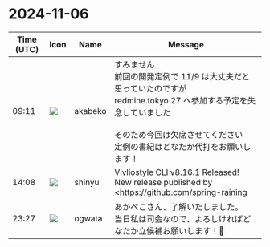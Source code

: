 # 2024-11-06

|Time (UTC)|Icon|Name|Message|
|---|---|---|---|
|09:11|![](https://avatars.slack-edge.com/2019-05-15/624511073651_25909952cd7a069ceed2_72.png)|akabeko|すみません<br>前回の開発定例で 11/9 は大丈夫だと思っていたのですが<br>redmine.tokyo 27 へ参加する予定を失念していました<br><br>そのため今回は欠席させてください<br>定例の書紀はどなたか代打をお願いします！|
|14:08|![](https://avatars.slack-edge.com/2018-04-27/354445776386_e258f5ed5ba887b08668_72.jpg)|shinyu|Vivliostyle CLI v8.16.1 Released!<br>New release published by <https://github.com/spring-raining|spring-raining><blockquote>*<https://github.com/vivliostyle/vivliostyle-cli/compare/v8.16.0...v8.16.1|8.16.1> (2024-11-06)*<br><br>*Bug Fixes*<br><br>• Fixed to generate tagged PDF (<https://github.com/vivliostyle/vivliostyle-cli/commit/d75a47d5a0911ed5849832a5a82976dbc9f77c93|d75a47d>), closes <https://github.com/vivliostyle/vivliostyle-cli/issues/539|#539><br>• Handle symlinks correctly when copying workspace directory (<https://github.com/vivliostyle/vivliostyle-cli/issues/536|#536>) (<https://github.com/vivliostyle/vivliostyle-cli/commit/a96f67832c87e2dc528b0fe76edf02832b8fada7|a96f678>)</blockquote>|
|23:27|![](https://avatars.slack-edge.com/2019-11-22/845042642576_070441337abaca9fb7b3_72.png)|ogwata|あかべこさん、了解いたしました。<br>当日私は司会なので、よろしければどなたか立候補お願いします！🙏|
